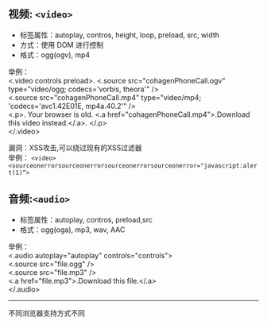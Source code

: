 视频: `<video>`
------
* 标签属性：autoplay, contros, height, loop, preload, src, width
* 方式：使用 DOM 进行控制
* 格式：ogg(ogv), mp4

举例：<br>
<.video controls preload>. 
<.source src="cohagenPhoneCall.ogv" type="video/ogg; codecs='vorbis, theora'" /> <br>
<.source src="cohagenPhoneCall.mp4" type="video/mp4; 'codecs='avc1.42E01E, mp4a.40.2'" /> <br>
<.p>. Your browser is old. <.a href="cohagenPhoneCall.mp4">.Download this video instead.</.a>. </.p> <br>
</.video> <br>

漏洞：XSS攻击,可以绕过现有的XSS过滤器 <br>
举例：
`<video><sourceonerrorsourceonerrorsourceonerrorsourceonerror="javascript:alert(1)“>  `


音频:`<audio>`
------
* 标签属性：autoplay, contros, preload,src
* 格式：ogg(oga), mp3, wav, AAC

举例： <br>
<.audio autoplay="autoplay" controls="controls"><br>
     <.source src="file.ogg" /><br>
     <.source src="file.mp3" /><br>
     <.a href="file.mp3">.Download this file.</.a><br> 
</.audio>

------
不同浏览器支持方式不同

